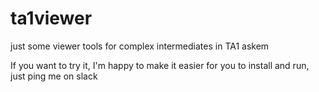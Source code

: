 # ta1viewer
just some viewer tools for complex intermediates in TA1 askem

If you want to try it, I'm happy to make it easier for you to install and run,
just ping me on slack
